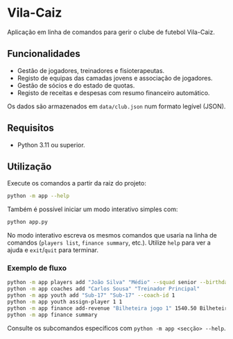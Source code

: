 # Vila-Caiz

Aplicação em linha de comandos para gerir o clube de futebol Vila-Caiz.

## Funcionalidades

* Gestão de jogadores, treinadores e fisioterapeutas.
* Registo de equipas das camadas jovens e associação de jogadores.
* Gestão de sócios e do estado de quotas.
* Registo de receitas e despesas com resumo financeiro automático.

Os dados são armazenados em `data/club.json` num formato legível (JSON).

## Requisitos

* Python 3.11 ou superior.

## Utilização

Execute os comandos a partir da raiz do projeto:

```bash
python -m app --help
```

Também é possível iniciar um modo interativo simples com:

```bash
python app.py
```

No modo interativo escreva os mesmos comandos que usaria na linha de comandos
(`players list`, `finance summary`, etc.). Utilize `help` para ver a ajuda e
`exit`/`quit` para terminar.

### Exemplo de fluxo

```bash
python -m app players add "João Silva" "Médio" --squad senior --birthdate 1995-04-02 --shirt-number 8
python -m app coaches add "Carlos Sousa" "Treinador Principal"
python -m app youth add "Sub-17" "Sub-17" --coach-id 1
python -m app youth assign-player 1 1
python -m app finance add-revenue "Bilheteira jogo 1" 1540.50 Bilheteira 2024-09-01
python -m app finance summary
```

Consulte os subcomandos específicos com `python -m app <secção> --help`.
